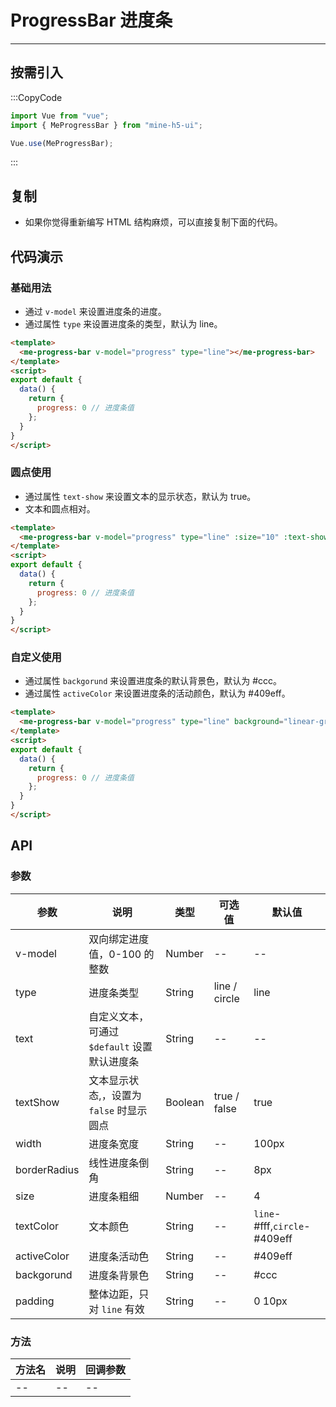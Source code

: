 # ProgressBar 进度条

---

## 按需引入

:::CopyCode

```JavaScript
import Vue from "vue";
import { MeProgressBar } from "mine-h5-ui";

Vue.use(MeProgressBar);
```

:::

## 复制

- 如果你觉得重新编写 HTML 结构麻烦，可以直接复制下面的代码。

## 代码演示

### 基础用法

- 通过 `v-model` 来设置进度条的进度。
- 通过属性 `type` 来设置进度条的类型，默认为 line。

```HTML
<template>
  <me-progress-bar v-model="progress" type="line"></me-progress-bar>
</template>
<script>
export default {
  data() {
    return {
      progress: 0 // 进度条值
    };
  }
}
</script>
```

### 圆点使用

- 通过属性 `text-show` 来设置文本的显示状态，默认为 true。
- 文本和圆点相对。

```HTML
<template>
  <me-progress-bar v-model="progress" type="line" :size="10" :text-show="false"></me-progress-bar>
</template>
<script>
export default {
  data() {
    return {
      progress: 0 // 进度条值
    };
  }
}
</script>
```

### 自定义使用

- 通过属性 `backgorund` 来设置进度条的默认背景色，默认为 #ccc。
- 通过属性 `activeColor` 来设置进度条的活动颜色，默认为 #409eff。

```HTML
<template>
  <me-progress-bar v-model="progress" type="line" background="linear-gradient(90deg, #8af2ba, #1e57f5)" active-color="#f66" padding="0 25px"></me-progress-bar>
</template>
<script>
export default {
  data() {
    return {
      progress: 0 // 进度条值
    };
  }
}
</script>
```

## API

### 参数

| 参数         | 说明                                         | 类型    | 可选值        | 默认值                       |
| ------------ | -------------------------------------------- | ------- | ------------- | ---------------------------- |
| v-model      | 双向绑定进度值，0-100 的整数                 | Number  | --            | --                           |
| type         | 进度条类型                                   | String  | line / circle | line                         |
| text         | 自定义文本，可通过 `$default` 设置默认进度条 | String  | --            | --                           |
| textShow     | 文本显示状态,，设置为 `false` 时显示圆点     | Boolean | true / false  | true                         |
| width        | 进度条宽度                                   | String  | --            | 100px                        |
| borderRadius | 线性进度条倒角                               | String  | --            | 8px                          |
| size         | 进度条粗细                                   | Number  | --            | 4                            |
| textColor    | 文本颜色                                     | String  | --            | `line`-#fff,`circle`-#409eff |
| activeColor  | 进度条活动色                                 | String  | --            | #409eff                      |
| backgorund   | 进度条背景色                                 | String  | --            | #ccc                         |
| padding      | 整体边距，只对 `line` 有效                   | String  | --            | 0 10px                       |

### 方法

| 方法名 | 说明 | 回调参数 |
| ------ | ---- | -------- |
| --     | --   | --       |
